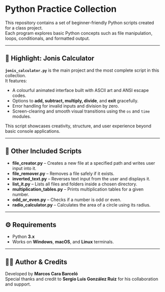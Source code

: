 # Python Practice Collection

This repository contains a set of beginner-friendly Python scripts created for a class project.  
Each program explores basic Python concepts such as file manipulation, loops, conditionals, and formatted output.

---

## 🌟 Highlight: Jonis Calculator

**`jonis_calculator.py`** is the main project and the most complete script in this collection.  
It features:
- A colourful animated interface built with ASCII art and ANSI escape codes.  
- Options to **add, subtract, multiply, divide**, and **exit** gracefully.  
- Error handling for invalid inputs and division by zero.  
- Screen-clearing and smooth visual transitions using the `os` and `time` modules.  

This script showcases creativity, structure, and user experience beyond basic console applications.

---

## 🧩 Other Included Scripts

- **file_creator.py** – Creates a new file at a specified path and writes user input into it.  
- **file_remover.py** – Removes a file safely if it exists.  
- **inverted_text.py** – Reverses text input from the user and displays it.  
- **list_it.py** – Lists all files and folders inside a chosen directory.  
- **multiplication_tables.py** – Prints multiplication tables for a given number.  
- **odd_or_even.py** – Checks if a number is odd or even.  
- **radio_calculator.py** – Calculates the area of a circle using its radius.

---

## ⚙️ Requirements
- Python **3.x**  
- Works on **Windows**, **macOS**, and **Linux** terminals.

---

## 👨‍💻 Author & Credits
Developed by **Marcos Cara Barceló**  
Special thanks and credit to **Sergio Luis González Ruiz** for his collaboration and support.
